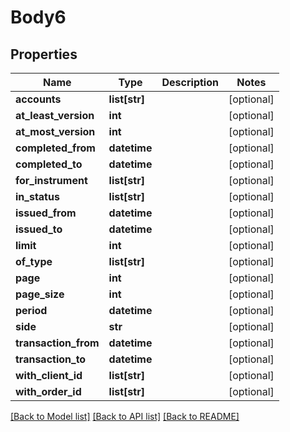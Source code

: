 # Body6

## Properties
Name | Type | Description | Notes
------------ | ------------- | ------------- | -------------
**accounts** | **list[str]** |  | [optional] 
**at_least_version** | **int** |  | [optional] 
**at_most_version** | **int** |  | [optional] 
**completed_from** | **datetime** |  | [optional] 
**completed_to** | **datetime** |  | [optional] 
**for_instrument** | **list[str]** |  | [optional] 
**in_status** | **list[str]** |  | [optional] 
**issued_from** | **datetime** |  | [optional] 
**issued_to** | **datetime** |  | [optional] 
**limit** | **int** |  | [optional] 
**of_type** | **list[str]** |  | [optional] 
**page** | **int** |  | [optional] 
**page_size** | **int** |  | [optional] 
**period** | **datetime** |  | [optional] 
**side** | **str** |  | [optional] 
**transaction_from** | **datetime** |  | [optional] 
**transaction_to** | **datetime** |  | [optional] 
**with_client_id** | **list[str]** |  | [optional] 
**with_order_id** | **list[str]** |  | [optional] 

[[Back to Model list]](../README.md#documentation-for-models) [[Back to API list]](../README.md#documentation-for-api-endpoints) [[Back to README]](../README.md)


